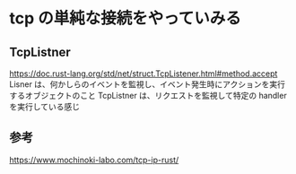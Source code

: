 # tcp の単純な接続をやっていみる

## TcpListner
https://doc.rust-lang.org/std/net/struct.TcpListener.html#method.accept
Lisner は、何かしらのイベントを監視し、イベント発生時にアクションを実行するオブジェクトのこと
TcpListner は、リクエストを監視して特定の handler を実行している感じ


## 参考
https://www.mochinoki-labo.com/tcp-ip-rust/